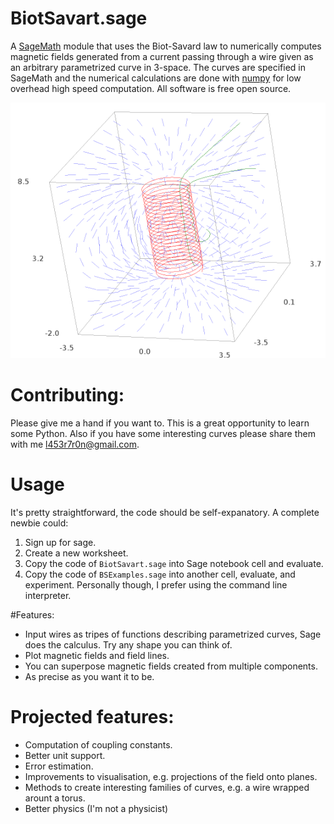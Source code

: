 # BiotSavart.sage
A [SageMath](http://www.sagemath.org/) module that uses the Biot-Savard law to numerically computes magnetic fields generated from a current passing through a wire given as an arbitrary parametrized curve in 3-space. The curves are specified in SageMath and the numerical calculations are done with [numpy](http://www.numpy.org/) for low overhead high speed computation. All software is free open source.

![ScreenShot](Solenoid.png?raw=true "The curve doesn't have to be a solenoid :-)")
 
# Contributing:
Please give me a hand if you want to. This is a great opportunity to learn some Python. Also if you have some interesting curves please share them with me l453r7r0n@gmail.com.

# Usage
It's pretty straightforward, the code should be self-expanatory. A complete newbie could:
 1. Sign up for sage. 
 2. Create a new worksheet. 
 3. Copy the code of `BiotSavart.sage` into Sage notebook cell and evaluate.
 4. Copy the code of `BSExamples.sage` into another cell, evaluate, and experiment.
Personally though, I prefer using the command line interpreter.

#Features:
* Input wires as tripes of functions describing parametrized curves, Sage does the calculus. Try any shape you can think of.
* Plot magnetic fields and field lines.
* You can superpose magnetic fields created from multiple components.
* As precise as you want it to be.

# Projected features:
* Computation of coupling constants.
* Better unit support.
* Error estimation.
* Improvements to visualisation, e.g. projections of the field onto planes.
* Methods to create interesting families of curves, e.g. a wire wrapped arount a torus.
* Better physics (I'm not a physicist)
